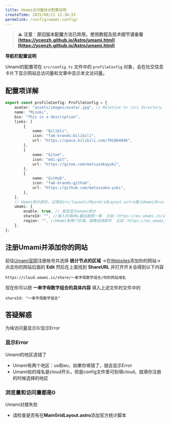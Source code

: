 ```yaml
---
title: Umami访问量统计配置说明
createTime: 2025/08/21 12:36:33
permalink: /config/umami-config/
---
```


> ⚠️ **注意：原旧版本配置方法已弃用，使用教程及技术细节请查看[https://ycenzh.github.io/Astro/umami.html](https://ycenzh.github.io/Astro/umami.html)**

**导航栏配置说明**

Umami的配置项在 `src/config.ts` 文件中的 `profileConfig` 对象，会在社交信息卡片下显示网站总访问量和文章中显示本文访问量。

## 配置项详解

```typescript
export const profileConfig: ProfileConfig = {
	avatar: "assets/images/avatar.jpg", // Relative to /src directory. If starts with '/', relative to /public directory
	name: "Mizuki",
	bio: "This is a description",
	links: [
		{
			name: "Bilibli",
			icon: "fa6-brands:bilibili",
			url: "https://space.bilibili.com/701864046",
		},
		{
			name: "Gitee",
			icon: "mdi:git",
			url: "https://gitee.com/matsuzakayuki",
		},
		{
			name: "GitHub",
			icon: "fa6-brands:github",
			url: "https://github.com/matsuzaka-yuki",
		},
	],
	// Umami统计部份，记得在src/layouts/MainGridLayout.astro插入Umami的<script>
	umami: {
		enable: true, // 是否显示umami统计
		shareId: "", //填入共享URL最后面那一串  比如：https://eu.umami.is/api/share/2dKQ5T0WrUn6AYtr 你就填入2dKQ5T0WrUn6AYtr
		region: "", //Umami有两个区域，按需选择即可  比如：https://eu.umami.is 你就填入eu
	},
};
```

## 注册Umami并添加你的网站

前往[Umami官网](https://umami.is/)注册账号并选择 **统计节点的区域** →在[Websites](https://cloud.umami.is/settings/websites)添加你的网站→点击你的网站后面的 **Edit** 然后在上面找到 **ShareURL** 并打开开关会得到以下内容

```
https://cloud.umami.is/share/一串字母数字组合/你的网站域名
```

现在你可以把 **一串字母数字组合的具体内容** 填入上述文件的文件中的
```
shareId: "一串字母数字组合"
```



## 答疑解惑

为啥访问量显示0/显示Error

### 显示Error

Umami的地区选错了
- Umami有两个地区：us和eu，如果你填错了，就会显示Error
- Umami给的域名是cloud开头，但是config文件里可别填cloud，就填你注册的时候选择的地区

### 浏览量和访问量都是0
Umami对接失败
- 请检查是否有在**MainGridLayout.astro**添加官方统计脚本